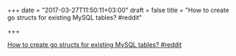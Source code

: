 +++
date = "2017-03-27T11:50:11+03:00"
draft = false
title = "How to create go structs for existing MySQL tables?  #reddit"

+++

<p><a href="https://t.co/yAULd3SCvP">How to create go structs for existing MySQL tables?  #reddit</a></p>